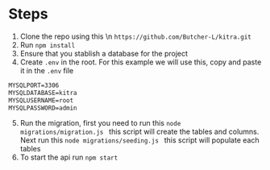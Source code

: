 # Steps

1. Clone the repo using this \n
```https://github.com/Butcher-L/kitra.git```
2. Run ```npm install```
3. Ensure that you stablish a database for the project
4. Create ```.env``` in the root.
   For this example we will use this, copy and paste it in the ```.env``` file
```MYSQLHOST=127.0.0.1
MYSQLPORT=3306
MYSQLDATABASE=kitra
MYSQLUSERNAME=root
MYSQLPASSWORD=admin
```
5. Run the migration, first you need to run this
```node migrations/migration.js ```
   this script will create the tables and columns.
   Next run this
```node migrations/seeding.js ```
   this script will populate each tables
6. To start the api run ```npm start```


